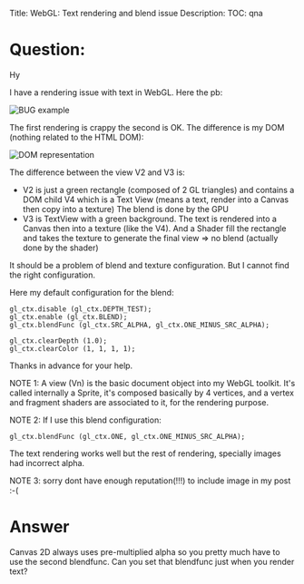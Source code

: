 Title: WebGL: Text rendering and blend issue
Description:
TOC: qna

# Question:

Hy

I have a rendering issue with text in WebGL.
Here the pb: 

![BUG example][1]

The first rendering is crappy the second is OK.
The difference is my DOM (nothing related to the HTML DOM): 

![DOM representation][2]

The difference between the view V2 and V3 is:

- V2 is just a green rectangle (composed of 2 GL triangles) and contains a DOM child V4 which is a Text View (means a text, render into a Canvas then copy into a texture)
The blend is done by the GPU
- V3 is TextView with a green background. The text is rendered into a Canvas then into a texture (like the V4). And a Shader fill the rectangle and takes the texture to generate the final view => no blend (actually done by the shader)

It should be a problem of blend and texture configuration. But I cannot find the right configuration.

Here my default configuration for the blend:

<!-- language: lang-js -->

    gl_ctx.disable (gl_ctx.DEPTH_TEST);
    gl_ctx.enable (gl_ctx.BLEND);
    gl_ctx.blendFunc (gl_ctx.SRC_ALPHA, gl_ctx.ONE_MINUS_SRC_ALPHA);

    gl_ctx.clearDepth (1.0);
    gl_ctx.clearColor (1, 1, 1, 1);


Thanks in advance for your help.


NOTE 1: A view (Vn) is the basic document object into my WebGL toolkit. It's called internally a Sprite, it's composed basically by 4 vertices, and a vertex and fragment shaders are associated to it, for the rendering purpose.

NOTE 2: If I use this blend configuration:

<!-- language: lang-js -->

    gl_ctx.blendFunc (gl_ctx.ONE, gl_ctx.ONE_MINUS_SRC_ALPHA);

The text rendering works well but the rest of rendering, specially images had incorrect alpha.

NOTE 3: sorry dont have enough reputation(!!!) to include image in my post :-(


  [1]: http://i.stack.imgur.com/iLqi2.jpg
  [2]: http://i.stack.imgur.com/QE2BQ.png

# Answer

Canvas 2D always uses pre-multiplied alpha so you pretty much have to use the second blendfunc. Can you set that blendfunc just when you render text?


